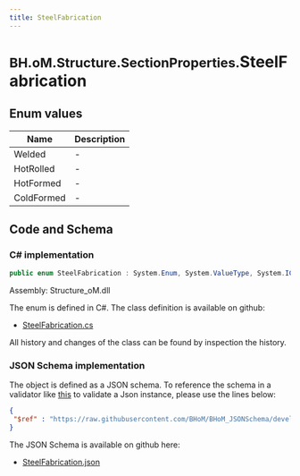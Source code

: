 ```yaml
---
title: SteelFabrication
---
```


# <small>BH.oM.Structure.SectionProperties.</small>**SteelFabrication**



## Enum values

| Name            | Description                                                    |
|-----------------|----------------------------------------------------------------|
| Welded |  -  |
| HotRolled |  -  |
| HotFormed |  -  |
| ColdFormed |  -  |


## Code and Schema

### C# implementation

``` C# title="C#"
public enum SteelFabrication : System.Enum, System.ValueType, System.IComparable, System.ISpanFormattable, System.IFormattable, System.IConvertible
```

Assembly: Structure_oM.dll

The enum is defined in C#. The class definition is available on github:

- [SteelFabrication.cs](https://github.com/BHoM/BHoM/blob/develop/Structure_oM/SectionProperties\Enums\SteelFabrication.cs)

All history and changes of the class can be found by inspection the history.
### JSON Schema implementation

The object is defined as a JSON schema. To reference the schema in a validator like [this](https://www.jsonschemavalidator.net/) to validate a Json instance, please use the lines below:

``` json title="JSON Schema"
{
 "$ref" : "https://raw.githubusercontent.com/BHoM/BHoM_JSONSchema/develop/Structure_oM/SectionProperties/SteelFabrication.json"
}
```

The JSON Schema is available on github here:

- [SteelFabrication.json](https://github.com/BHoM/BHoM_JSONSchema/blob/develop/Structure_oM/SectionProperties/SteelFabrication.json)
